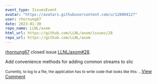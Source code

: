 ```yaml
---
event_type: IssuesEvent
avatar: "https://avatars.githubusercontent.com/u/12800412?"
user: rhornung67
date: 2023-01-30
repo_name: LLNL/axom
html_url: https://github.com/LLNL/axom/issues/28
repo_url: https://github.com/LLNL/axom
---
```


<a href='https://github.com/rhornung67' target='_blank'>rhornung67</a> closed issue <a href='https://github.com/LLNL/axom/issues/28' target='_blank'>LLNL/axom#28</a>.

<p>Add convenience methods for adding common streams to slic</p><small>Currently, to log to a file, the application has to write code that looks like this:...</small><a href='https://github.com/LLNL/axom/issues/28' target='_blank'>View Comment</a>